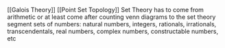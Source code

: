 

[[Galois Theory]]
[[Point Set Topology]]
Set Theory has to come from arithmetic or at least come after counting
venn diagrams to the set theory segment
sets of numbers: natural numbers, integers, rationals, irrationals, transcendentals, real numbers, complex numbers, constructable numbers, etc